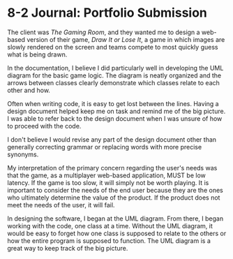 # 8-2 Journal: Portfolio Submission

The client was _The Gaming Room_, and they wanted me to design a web-based version of their game, _Draw It or Lose It_, a game in which images are slowly rendered on the screen and teams compete to most quickly guess what is being drawn.

In the documentation, I believe I did particularly well in developing the UML diagram for the basic game logic. The diagram is neatly organized and the arrows between classes clearly demonstrate which classes relate to each other and how.

Often when writing code, it is easy to get lost between the lines. Having a design document helped keep me on task and remind me of the big picture. I was able to refer back to the design document when I was unsure of how to proceed with the code.

I don't believe I would revise any part of the design document other than generally correcting grammar or replacing words with more precise synonyms. 

My interpretation of the primary concern regarding the user's needs was that the game, as a multiplayer web-based application, MUST be low latency. If the game is too slow, it will simply not be worth playing. It is important to consider the needs of the end user because they are the ones who ultimately determine the value of the product. If the product does not meet the needs of the user, it will fail.

In designing the software, I began at the UML diagram. From there, I began working with the code, one class at a time. Without the UML diagram, it would be easy to forget how one class is supposed to relate to the others or how the entire program is supposed to function. The UML diagram is a great way to keep track of the big picture.